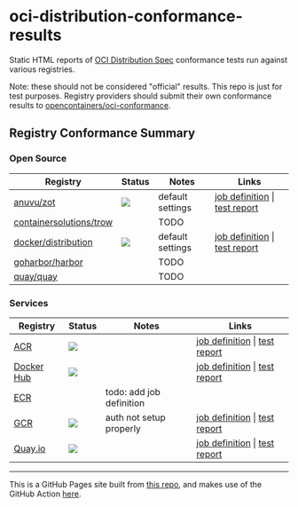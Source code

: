 # oci-distribution-conformance-results

Static HTML reports of [OCI Distribution Spec](https://github.com/opencontainers/distribution-spec) conformance tests run against various registries.

Note: these should not be considered "official" results. This repo is just for test purposes. 
Registry providers should submit their own conformance results to [opencontainers/oci-conformance](https://github.com/opencontainers/oci-conformance).

## Registry Conformance Summary

### Open Source

| Registry | Status | Notes| Links |
| -------- | -------- | -------- | -------- |
| [anuvu/zot](https://github.com/anuvu/zot) | [![](https://github.com/bloodorangeio/oci-distribution-conformance-results/workflows/zot/badge.svg)](https://github.com/bloodorangeio/oci-distribution-conformance-results/actions?query=workflow%3Azot) | default settings | [job definition](https://github.com/bloodorangeio/oci-distribution-conformance-results/blob/master/.github/workflows/zot.yml) &#x7c; [test report](https://oci-distribution-conformance-results.s3.amazonaws.com/zot.html) |
| [containersolutions/trow](https://github.com/containersolutions/trow) | | TODO | |
| [docker/distribution](https://github.com/docker/distribution) | [![](https://github.com/bloodorangeio/oci-distribution-conformance-results/workflows/docker-distribution/badge.svg)](https://github.com/bloodorangeio/oci-distribution-conformance-results/actions?query=workflow%3Adocker-distribution) | default settings | [job definition](https://github.com/bloodorangeio/oci-distribution-conformance-results/blob/master/.github/workflows/docker-distribution.yml) &#x7c; [test report](https://oci-distribution-conformance-results.s3.amazonaws.com/docker-dist.html) |
| [goharbor/harbor](https://github.com/goharbor/harbor) | | TODO | |
| [quay/quay](https://github.com/quay/quay) | | TODO | |

### Services

| Registry | Status | Notes| Links |
| -------- | -------- | -------- | -------- |
| [ACR](https://azure.microsoft.com/en-us/services/container-registry/) | [![](https://github.com/bloodorangeio/oci-distribution-conformance-results/workflows/acr/badge.svg)](https://github.com/bloodorangeio/oci-distribution-conformance-results/actions?query=workflow%3Aacr) | | [job definition](https://github.com/bloodorangeio/oci-distribution-conformance-results/blob/master/.github/workflows/acr.yml) &#x7c; [test report](https://oci-distribution-conformance-results.s3.amazonaws.com/acr.html) |
| [Docker Hub](https://hub.docker.com/) | [![](https://github.com/bloodorangeio/oci-distribution-conformance-results/workflows/dockerhub/badge.svg)](https://github.com/bloodorangeio/oci-distribution-conformance-results/actions?query=workflow%3Adockerhub) | | [job definition](https://github.com/bloodorangeio/oci-distribution-conformance-results/blob/master/.github/workflows/dockerhub.yml) &#x7c; [test report](https://oci-distribution-conformance-results.s3.amazonaws.com/dockerhub.html) |
| [ECR](https://aws.amazon.com/ecr/) | | todo: add job definition | |
| [GCR](https://cloud.google.com/container-registry/) | [![](https://github.com/bloodorangeio/oci-distribution-conformance-results/workflows/gcr/badge.svg)](https://github.com/bloodorangeio/oci-distribution-conformance-results/actions?query=workflow%3Agcr) | auth not setup properly | [job definition](https://github.com/bloodorangeio/oci-distribution-conformance-results/blob/master/.github/workflows/gcr.yml) &#x7c; [test report](https://oci-distribution-conformance-results.s3.amazonaws.com/gcr.html) |
| [Quay.io](https://quay.io/repository/) | [![](https://github.com/bloodorangeio/oci-distribution-conformance-results/workflows/quay/badge.svg)](https://github.com/bloodorangeio/oci-distribution-conformance-results/actions?query=workflow%3Aquay) | | [job definition](https://github.com/bloodorangeio/oci-distribution-conformance-results/blob/master/.github/workflows/quay.yml) &#x7c; [test report](https://oci-distribution-conformance-results.s3.amazonaws.com/quay.html) |

---

This is a GitHub Pages site built from [this repo](https://github.com/bloodorangeio/oci-distribution-conformance-results), and makes use of the GitHub Action [here](https://github.com/bloodorangeio/oci-test-action).

